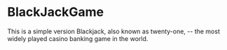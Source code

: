 # BlackJackGame
This is a simple version Blackjack, also known as twenty-one, -- the most widely played casino banking game in the world.
